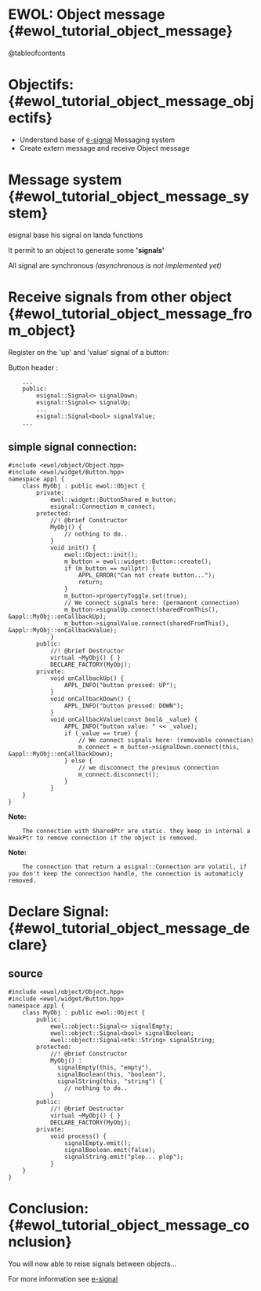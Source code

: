 EWOL: Object message                                {#ewol_tutorial_object_message}
====================

@tableofcontents

Objectifs:                                {#ewol_tutorial_object_message_objectifs}
==========

  - Understand base of [e-signal](http://atria-soft.github.io/esignal) Messaging system
  - Create extern message and receive Object message

Message system                                {#ewol_tutorial_object_message_system}
==============

esignal base his signal on landa functions

It permit to an object to generate some **'signals'**

All signal are synchronous *(asynchronous is not implemented yet)*


Receive signals from other object                                {#ewol_tutorial_object_message_from_object}
=================================

Register on the 'up' and 'value' signal of a button:

Button header :
```{.cpp}
	...
	public:
		esignal::Signal<> signalDown;
		esignal::Signal<> signalUp;
		...
		esignal::Signal<bool> signalValue;
	...
```

simple signal connection:
-------------------------

```{.cpp}
#include <ewol/object/Object.hpp>
#include <ewol/widget/Button.hpp>
namespace appl {
	class MyObj : public ewol::Object {
		private:
			ewol::widget::ButtonShared m_button;
			esignal::Connection m_connect;
		protected:
			//! @brief Constructor
			MyObj() {
				// nothing to do..
			}
			void init() {
				ewol::Object::init();
				m_button = ewol::widget::Button::create();
				if (m_button == nullptr) {
					APPL_ERROR("Can not create button...");
					return;
				}
				m_button->propertyToggle.set(true);
				// We connect signals here: (permanent connection)
				m_button->signalUp.connect(sharedFromThis(), &appl::MyObj::onCallbackUp);
				m_button->signalValue.connect(sharedFromThis(), &appl::MyObj::onCallbackValue);
			}
		public:
			//! @brief Destructor
			virtual ~MyObj() { }
			DECLARE_FACTORY(MyObj);
		private:
			void onCallbackUp() {
				APPL_INFO("button pressed: UP");
			}
			void onCallbackDown() {
				APPL_INFO("button pressed: DOWN");
			}
			void onCallbackValue(const bool& _value) {
				APPL_INFO("button value: " << _value);
				if (_value == true) {
					// We connect signals here: (removable connection)
					m_connect = m_button->signalDown.connect(this, &appl::MyObj::onCallbackDown);
				} else {
					// we disconnect the previous connection
					m_connect.disconnect();
				}
			}
	}
}
```

**Note:**

```
	The connection with SharedPtr are static. they keep in internal a WeakPtr to remove connection if the object is removed.
```

**Note:**

```
	The connection that return a esignal::Connection are volatil, if you don't keep the connection handle, the connection is automaticly removed.
```

Declare Signal:                                {#ewol_tutorial_object_message_declare}
===============

source
-------

```{.cpp}
#include <ewol/object/Object.hpp>
#include <ewol/widget/Button.hpp>
namespace appl {
	class MyObj : public ewol::Object {
		public:
			ewol::object::Signal<> signalEmpty;
			ewol::object::Signal<bool> signalBoolean;
			ewol::object::Signal<etk::String> signalString;
		protected:
			//! @brief Constructor
			MyObj() :
			  signalEmpty(this, "empty"),
			  signalBoolean(this, "boolean"),
			  signalString(this, "string") {
				// nothing to do..
			}
		public:
			//! @brief Destructor
			virtual ~MyObj() { }
			DECLARE_FACTORY(MyObj);
		private:
			void process() {
				signalEmpty.emit();
				signalBoolean.emit(false);
				signalString.emit("plop... plop");
			}
	}
}
```

Conclusion:                                {#ewol_tutorial_object_message_conclusion}
===========

You will now able to reise signals between objects...

For more information see [e-signal](http://atria-soft.github.io/esignal)




